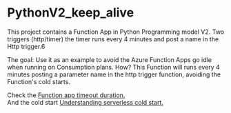 # PythonV2_keep_alive
This project contains a Function App in Python Programming model V2. Two triggers (http/timer) the timer runs every 4 minutes and post a name in the Http trigger.6

The goal: Use it as an example to avoid the Azure Function Apps go idle when running on Consumption plans.
How? This Function will runs every 4 minutes posting a parameter name in the http trigger function, avoiding the Function's cold starts. 


Check the <a href="//learn.microsoft.com/en-us/azure/azure-functions/functions-scale#timeout." target="_blank">Function app timeout duration.</a>
<br>
And the cold start <a href="https://azure.microsoft.com/en-us/blog/understanding-serverless-cold-start/" target="_blank">Understanding serverless cold start.</a>
